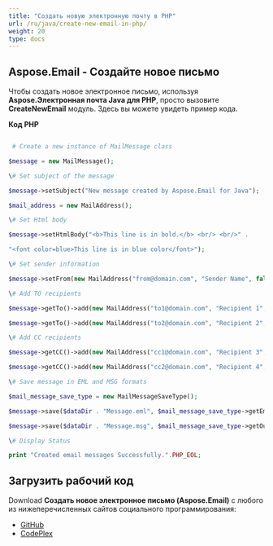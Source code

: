 ```yaml
---
title: "Создать новую электронную почту в PHP"
url: /ru/java/create-new-email-in-php/
weight: 20
type: docs
---
```


## **Aspose.Email - Создайте новое письмо**
Чтобы создать новое электронное письмо, используя **Aspose.Электронная почта Java для PHP**, просто вызовите **CreateNewEmail** модуль. Здесь вы можете увидеть пример кода.

**Код PHP**

``` php

 # Create a new instance of MailMessage class

$message = new MailMessage();

\# Set subject of the message

$message->setSubject("New message created by Aspose.Email for Java");

$mail_address = new MailAddress();

\# Set Html body

$message->setHtmlBody("<b>This line is in bold.</b> <br/> <br/>" .

"<font color=blue>This line is in blue color</font>");

\# Set sender information

$message->setFrom(new MailAddress("from@domain.com", "Sender Name", false));

\# Add TO recipients

$message->getTo()->add(new MailAddress("to1@domain.com", "Recipient 1", false));

$message->getTo()->add(new MailAddress("to2@domain.com", "Recipient 2", false));

\# Add CC recipients

$message->getCC()->add(new MailAddress("cc1@domain.com", "Recipient 3", false));

$message->getCC()->add(new MailAddress("cc2@domain.com", "Recipient 4", false));

\# Save message in EML and MSG formats

$mail_message_save_type = new MailMessageSaveType();

$message->save($dataDir . "Message.eml", $mail_message_save_type->getEmlFormat());

$message->save($dataDir . "Message.msg", $mail_message_save_type->getOutlookMessageFormat());

\# Display Status

print "Created email messages Successfully.".PHP_EOL;


```
## **Загрузить рабочий код**
Download **Создать новое электронное письмо (Aspose.Email)** с любого из нижеперечисленных сайтов социального программирования:

- [GitHub](https://github.com/aspose-email/Aspose.Email-for-Java/blob/master/Plugins/Aspose_Email_Java_for_PHP/src/aspose/email/ProgrammingEmail/CreateNewEmail.php)
- [CodePlex](https://asposeemailjavaphp.codeplex.com/SourceControl/latest#src/aspose/email/ProgrammingEmail/CreateNewEmail.php)

